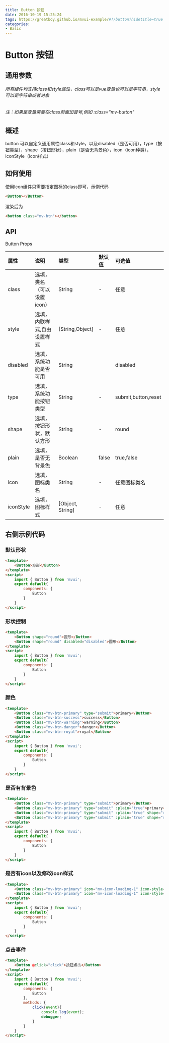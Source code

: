 ```yaml
---
title: Button 按钮
date: 2016-10-19 15:25:24
tags: https://greatboy.github.io/mvui-example/#!/button?hidetitle=true
categories:
- Basic
---
```



# Button 按钮

## 通用参数
###### 所有组件均支持class和style属性，class可以是vue变量也可以是字符串，style可以是字符串或者对象
###### 注：如果是变量需要在class前面加冒号,例如 :class="mv-button"


## 概述
button 可以自定义通用属性class和style，以及disabled（是否可用），type（按钮类型），shape（按钮形状），plain（是否无背景色），icon（icon种类），iconStyle（icon样式）


## 如何使用
使用Icon组件只需要指定图标的class即可，示例代码


``` html
<Button></Button>
```
渲染后为

``` html
<button class="mv-btn"></button>
```


## API

Button Props

|     属性       | 说明                       |        类型       |    默认值       |    可选值             |
| :------------- |:-------------------------- | :----------------  | :------------|    :-----------------|
|    class      | 选填，类名（可以设置icon）    |    String          |      -       |     任意              |
|    style      | 选填，内联样式,自由设置样式    |   [String,Object] |      -        |     任意              |
|    disabled   | 选填，系统功能是否可用        |    String          |              |       disabled        |
|    type       | 选填，系统功能按钮类型        |    String          |      -       | submit,button,reset   |
|    shape      | 选填，按钮形状，默认方形      |    String          |      -       |  round                |
|    plain      | 选填，是否无背景色           |    Boolean          |      false       |  true,false      |
|    icon       | 选填，图标类名               |    String          |      -       |    任意图标类名        |
|    iconStyle  | 选填，图标样式               |   [Object, String] |      -       |    任意               |



## 右侧示例代码


### 默认形状
``` html
<template>
    <Button>方形</Button>
</template>
<script>
    import { Button } from 'mvui';
    export default{   
        components: { 
            Button
        }
    }
</script>
```

### 形状控制
``` html
<template>
    <Button shape="round">圆形</Button>
    <Button shape="round" disabled="disabled">圆形</Button>
</template>
<script>
    import { Button } from 'mvui';
    export default{   
        components: { 
            Button
        }
    }
</script>
```


### 颜色
``` html
<template>
    <Button class="mv-btn-primary" type="submit">primary</Button>
    <Button class="mv-btn-success">success</Button>
    <Button class="mv-btn-warning">warning</Button>
    <Button class="mv-btn-danger">danger</Button>
    <Button class="mv-btn-royal">royal</Button>
</template>
<script>
    import { Button } from 'mvui';
    export default{   
        components: { 
            Button
        }
    }
</script>
```


### 是否有背景色
``` html
<template>
    <Button class="mv-btn-primary" type="submit">primary</Button>
    <Button class="mv-btn-primary" type="submit" :plain="true">primary</Button>
    <Button class="mv-btn-primary" type="submit" :plain="true" shape="round">primary</Button>
    <Button class="mv-btn-primary" type="submit" :plain="true" shape="round" disabled="disabled">primary</Button>
</template>
<script>
    import { Button } from 'mvui';
    export default{   
        components: { 
            Button
        }
    }
</script>
```



### 是否有icon以及修改icon样式
``` html
<template>
    <Button class="mv-btn-primary" icon="mv-icon-loading-1" icon-style="font-size: 0.14rem;">加载中...</Button>
    <Button class="mv-btn-primary" icon="mv-icon-loading-1" icon-style="color: red;font-size: 0.14rem;">加载完成</Button>
</template>
<script>
    import { Button } from 'mvui';
    export default{   
        components: { 
            Button
        }
    }
</script>

```


### 点击事件
``` html
<template>
    <Button @click="click">按钮点击</Button>
</template>
<script>
    import { Button } from 'mvui';
    export default{   
        components: { 
            Button
        },
        methods: {
            click(event){
                console.log(event);
                debugger;
            }
        }
    }
</script>

```





